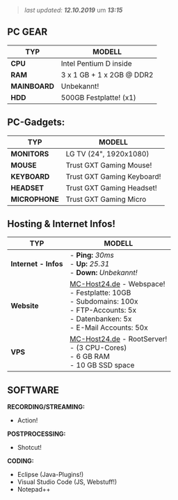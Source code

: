 > *last updated:* ***12.10.2019*** um ***13:15***

## PC GEAR
| TYP | MODELL |
|--|---|
|**CPU** | Intel Pentium D inside | 3.00GHz 2.99GHz |
| **RAM** | 3 x 1 GB + 1 x 2GB @ DDR2 |
| **MAINBOARD** | Unbekannt! |
| **HDD** | 500GB Festplatte! (x1) |


## PC-Gadgets:

| TYP | MODELL |
|--|---|
| **MONITORS**      |  LG TV (24", 1920x1080) |
| **MOUSE**         |  Trust GXT Gaming Mouse! |
| **KEYBOARD**      |  Trust GXT Gaming Keyboard! |
| **HEADSET**       |  Trust GXT Gaming Headset! |
| **MICROPHONE**    |  Trust GXT Gaming Micro |

## Hosting & Internet Infos!

| TYP | MODELL |  
|------|-------|
| **Internet - Infos** | - **Ping:** *30ms* <br>- **Up:** *25.31*<br>- **Down:** *Unbekannt!*  |
| **Website** | [MC-Host24.de](https://mc-host24.de/webspace-mieten) - Webspace!<br>- Festplatte: 10GB<br>- Subdomains: 100x<br>- FTP-Accounts: 5x<br>- Datenbanken: 5x<br>- E-Mail Accounts: 50x |
| **VPS** | [MC-Host24.de](https://mc-host24.de/rootserver-mieten) - RootServer!<br>- (3 CPU-Cores)<br>- 6 GB RAM<br>- 10 GB SSD space |  


## SOFTWARE

**RECORDING/STREAMING:**  
- Action!

**POSTPROCESSING:**  
- Shotcut!

**CODING:**  
- Eclipse (Java-Plugins!)
- Visual Studio Code (JS, Webstuff!)
- Notepad++
